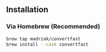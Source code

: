 ## Installation

### Via Homebrew (Recommended)

```bash
brew tap madrzak/convertfast
brew install --cask convertfast
```

